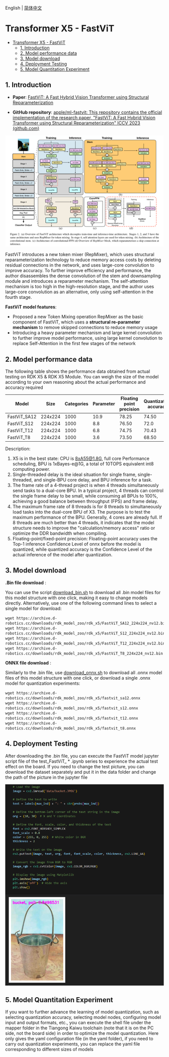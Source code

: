 English | [简体中文](./README_cn.md)

# Transformer X5 - FastViT

- [Transformer X5 - FastViT](#transformer-x5---fastvit)
  - [1. Introduction](#1-introduction)
  - [2. Model performance data](#2-model-performance-data)
  - [3. Model download](#3-model-download)
  - [4. Deployment Testing](#4ment-testing)
  - [5. Model Quantitation Experiment](#5-model-quantitation-experiment)


## 1. Introduction

- **Paper**: [FastViT: A Fast Hybrid Vision Transformer using Structural Reparameterization](http://arxiv.org/abs/2303.14189)

- **GitHub repository**: [apple/ml-fastvit: This repository contains the official implementation of the research paper, "FastViT: A Fast Hybrid Vision Transformer using Structural Reparameterization" ICCV 2023 (github.com)](https://github.com/apple/ml-fastvit)

![](./data/FastViT_architecture.png)

FastViT introduces a new token mixer (RepMixer), which uses structural reparameterization technology to reduce memory access costs by deleting residual connections in the network, and uses large-core convolution to improve accuracy. To further improve efficiency and performance, the author disassembles the dense convolution of the stem and downsampling module and introduces a reparameter mechanism. The self-attention mechanism is too high in the high-resolution stage, and the author uses large-core convolution as an alternative, only using self-attention in the fourth stage.


**FastViT model features**:

- Proposed a new Token Mixing operation RepMixer as the basic component of FastViT, which uses a **structural re-parameter mechanism** to remove skipped connections to reduce memory usage
- Introducing a heavy parameter mechanism and large kernel convolution to further improve model performance, using large kernel convolution to replace Self-Attention in the first few stages of the network


## 2. Model performance data

The following table shows the performance data obtained from actual testing on RDK X5 & RDK X5 Module. You can weigh the size of the model according to your own reasoning about the actual performance and accuracy required


| Model        | Size    | Categories | Parameter | Floating point precision | Quantization accuracy | Latency/throughput (single-threaded) | Latency/throughput (multi-threaded) | Frame rate(FPS) |
| ------------ | ------- | ---------- | --------- | ------------------------ | --------------------- | ------------------------------------ | ----------------------------------- | --------------- |
| FastViT_SA12 | 224x224 | 1000       | 10.9      | 78.25                    | 74.50                 | 11.56                                | 42.45                               | 93.44           |
| FastViT_S12  | 224x224 | 1000       | 8.8       | 76.50                    | 72.0                  | 5.86                                 | 20.45                               | 193.87          |
| FastViT_T12  | 224x224 | 1000       | 6.8       | 74.75                    | 70.43                 | 4.97                                 | 16.87                               | 234.78          |
| FastViT_T8   | 224x224 | 1000       | 3.6       | 73.50                    | 68.50                 | 2.09                                 | 5.93                                | 667.21          |


Description:
1. X5 is in the best state: CPU is 8xA55@1.8G, full core Performance scheduling, BPU is 1xBayes-e@1G, a total of 10TOPS equivalent int8 computing power.
2. Single-threaded delay is the ideal situation for single frame, single-threaded, and single-BPU core delay, and BPU inference for a task.
3. The frame rate of a 4-thread project is when 4 threads simultaneously send tasks to a dual-core BPU. In a typical project, 4 threads can control the single frame delay to be small, while consuming all BPUs to 100%, achieving a good balance between throughput (FPS) and frame delay.
4. The maximum frame rate of 8 threads is for 8 threads to simultaneously load tasks into the dual-core BPU of X3. The purpose is to test the maximum performance of the BPU. Generally, 4 cores are already full. If 8 threads are much better than 4 threads, it indicates that the model structure needs to improve the "calculation/memory access" ratio or optimize the DDR bandwidth when compiling.
5. Floating-point/fixed-point precision: Floating-point accuracy uses the Top-1 inference Confidence Level of onnx before the model is quantized, while quantized accuracy is the Confidence Level of the actual inference of the model after quantization.


## 3. Model download

**.Bin file download** :

You can use the script [download_bin.sh](./model/download_bin.sh) to download all .bin model files for this model structure with one click, making it easy to change models directly. Alternatively, use one of the following command lines to select a single model for download:

```shell
wget https://archive.d-robotics.cc/downloads/rdk_model_zoo/rdk_x5/FastViT_SA12_224x224_nv12.bin
wget https://archive.d-robotics.cc/downloads/rdk_model_zoo/rdk_x5/FastViT_S12_224x224_nv12.bin
wget https://archive.d-robotics.cc/downloads/rdk_model_zoo/rdk_x5/FastViT_T12_224x224_nv12.bin
wget https://archive.d-robotics.cc/downloads/rdk_model_zoo/rdk_x5/FastViT_T8_224x224_nv12.bin
```

**ONNX file download** :

Similarly to the .bin file, use [download_onnx.sh](./model/download_onnx.sh) to download all .onnx model files of this model structure with one click, or download a single .onnx model for quantization experiments:

```shell
wget https://archive.d-robotics.cc/downloads/rdk_model_zoo/rdk_x5/fastvit_sa12.onnx
wget https://archive.d-robotics.cc/downloads/rdk_model_zoo/rdk_x5/fastvit_s12.onnx
wget https://archive.d-robotics.cc/downloads/rdk_model_zoo/rdk_x5/fastvit_t12.onnx
wget https://archive.d-robotics.cc/downloads/rdk_model_zoo/rdk_x5/fastvit_t8.onnx
```

## 4. Deployment Testing

After downloading the .bin file, you can execute the FastViT model jupyter script file of the test_FastViT_ * .ipynb series to experience the actual test effect on the board. If you need to change the test picture, you can download the dataset separately and put it in the data folder and change the path of the picture in the jupyter file

![alt text](./data/inference.png)

## 5. Model Quantitation Experiment

If you want to further advance the learning of model quantization, such as selecting quantization accuracy, selecting model nodes, configuring model input and output formats, etc., you can execute the shell file under the mapper folder in the Tiangong Kaiwu toolchain (note that it is on the PC side, not the board side) in order to optimize the model quantization. Here only gives the yaml configuration file (in the yaml folder), if you need to carry out quantization experiments, you can replace the yaml file corresponding to different sizes of models